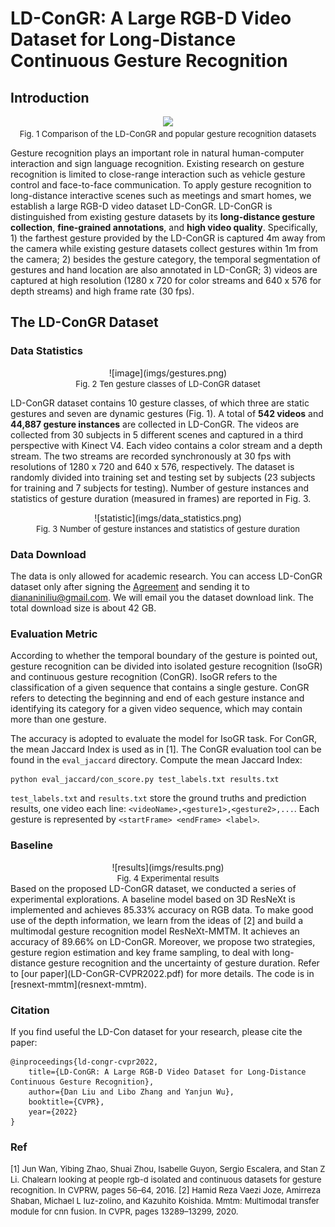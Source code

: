 # LD-ConGR: A Large RGB-D Video Dataset for Long-Distance Continuous Gesture Recognition

## Introduction
<div align=center><img  src=https://github.com/Diananini/LD-ConGR-CVPR2022/tree/main/imgs/compare_table.png></div>
<center><font size=2>Fig. 1 Comparison of the LD-ConGR and popular gesture recognition datasets</font></center>

Gesture recognition plays an important role in natural human-computer interaction and sign language recognition. Existing research on gesture recognition is limited to close-range interaction such as vehicle gesture control and face-to-face communication. To apply gesture recognition to long-distance interactive scenes such as meetings and smart homes, we establish a large RGB-D video dataset LD-ConGR. LD-ConGR is distinguished from existing gesture datasets by its **long-distance gesture collection**, **fine-grained annotations**, and **high video quality**. Specifically, 1) the farthest gesture provided by the LD-ConGR is captured 4m away from the camera while existing gesture datasets collect gestures within 1m from the camera; 2) besides the gesture category, the temporal segmentation of gestures and hand location are also annotated in LD-ConGR; 3) videos are captured at high resolution (1280 x 720 for color streams and 640 x 576 for depth streams) and high frame rate (30 fps).

## The LD-ConGR Dataset
### Data Statistics
<div align=center>![image](imgs/gestures.png)</div>
<center><font size=2>Fig. 2 Ten gesture classes of LD-ConGR dataset</font></center>

LD-ConGR dataset contains 10 gesture classes, of which three are static gestures and seven are dynamic gestures (Fig. 1). A total of **542 videos** and **44,887 gesture instances** are collected in LD-ConGR. The videos are collected from 30 subjects in 5 different scenes and captured in a third perspective with Kinect V4. Each video contains a color stream and a depth stream. The two streams are recorded synchronously at 30 fps with resolutions of 1280 x 720 and 640 x 576, respectively. The dataset is randomly divided into training set and testing set by subjects (23 subjects for training and 7 subjects for testing). Number of gesture instances and statistics of gesture duration (measured in frames) are reported in Fig. 3. 
<!-- The 10 classes of gestures have high ease of use. We will continue to maintain the dataset and add new gesture classes. -->
<div align=center>![statistic](imgs/data_statistics.png)</div>
<center><font size=2>Fig. 3 Number of gesture instances and statistics of gesture duration</font></center>

### Data Download
The data is only allowed for academic research. You can access LD-ConGR dataset only after signing the [Agreement](Agreement.pdf) and sending it to diananiniliu@gmail.com. We will email you the dataset download link. The total download size is about 42 GB.

### Evaluation Metric
According to whether the temporal boundary of the gesture is pointed out, gesture recognition can be divided into isolated gesture recognition (IsoGR) and continuous gesture recognition (ConGR). IsoGR refers to the classification of a given sequence that contains a single gesture. ConGR refers to detecting the beginning and end of each gesture instance and identifying its category for a given video sequence, which may contain more than one gesture.

The accuracy is adopted to evaluate the model for IsoGR task. For ConGR, the mean Jaccard Index is used as in [1]. The ConGR evaluation tool can be found in the `eval_jaccard` directory. Compute the mean Jaccard Index:
```
python eval_jaccard/con_score.py test_labels.txt results.txt
```
`test_labels.txt` and `results.txt` store the ground truths and prediction results, one video each line: `<videoName>,<gesture1>,<gesture2>,...`. Each gesture is represented by `<startFrame> <endFrame> <label>`.


### Baseline
<div align=center>![results](imgs/results.png)</div>
<center><font size=2>Fig. 4 Experimental results</font></center>
Based on the proposed LD-ConGR dataset, we conducted a series of experimental explorations. A baseline model based on 3D ResNeXt is implemented and achieves 85.33% accuracy on RGB data. To make good use of the depth information, we learn from the ideas of [2] and build a multimodal gesture recognition model ResNeXt-MMTM. It achieves an accuracy of 89.66% on LD-ConGR. Moreover, we propose two strategies, gesture region estimation and key frame sampling, to deal with long-distance gesture recognition and the uncertainty of gesture duration. Refer to [our paper](LD-ConGR-CVPR2022.pdf) for more details. The code is in [resnext-mmtm](resnext-mmtm).

### Citation
If you find useful the LD-Con dataset for your research, please cite the paper:
```
@inproceedings{ld-congr-cvpr2022,
    title={LD-ConGR: A Large RGB-D Video Dataset for Long-Distance Continuous Gesture Recognition},
    author={Dan Liu and Libo Zhang and Yanjun Wu},
    booktitle={CVPR},
    year={2022}
}
```

### Ref
<font size=2.5>
[1] Jun Wan, Yibing Zhao, Shuai Zhou, Isabelle Guyon, Sergio Escalera, and Stan Z Li. Chalearn looking at people rgb-d isolated and continuous datasets for gesture recognition. In CVPRW, pages 56–64, 2016.  
[2] Hamid Reza Vaezi Joze, Amirreza Shaban, Michael L Iuz-zolino, and Kazuhito Koishida. Mmtm: Multimodal transfer module for cnn fusion. In CVPR, pages 13289–13299, 2020.
</font>
